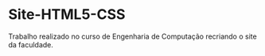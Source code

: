 # Site-HTML5-CSS
Trabalho realizado no curso de Engenharia de Computação recriando o site da faculdade.
